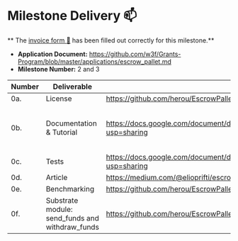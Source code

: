# Milestone Delivery :mailbox:

**
The [invoice form :pencil:](https://docs.google.com/forms/d/e/1FAIpQLSfmNYaoCgrxyhzgoKQ0ynQvnNRoTmgApz9NrMp-hd8mhIiO0A/viewform)
has been filled out correctly for this milestone.**

* **Application Document:** https://github.com/w3f/Grants-Program/blob/master/applications/escrow_pallet.md
* **Milestone Number:** 2 and 3

| Number | Deliverable                                          | Link                                                                                 							         | Notes |
|--------|------------------------------------------------------|------------------------------------------------------------------------------------------------------|------|
| 0a.    | License                                              | https://github.com/herou/EscrowPallet/blob/eljo-prifti/escrow/LICENSE                                                                  							          |Apache |
| 0b.    | Documentation & Tutorial                             | https://docs.google.com/document/d/1XpxfrG6Qd9AHJ7OUVv3L3D6ZcEyizGh68w7yZxN3p_A/edit?usp=sharing     | The inline documentation is the lib.rs files of [escrow-pallet](https://github.com/herou/EscrowPallet/blob/eljo-prifti/escrow/pallets/escrow/src/lib.rs)     |
| 0c.    | Tests                                                | https://docs.google.com/document/d/1XpxfrG6Qd9AHJ7OUVv3L3D6ZcEyizGh68w7yZxN3p_A/edit?usp=sharing     |      |
| 0d.    | Article                                              |https://medium.com/@elioprifti/escrow-pallet-build-on-top-of-substrate-framework-6f941c28b6fd  							         |     |
| 0e.    | Benchmarking                                         |https://github.com/herou/EscrowPallet/blob/escrow_milestone_2_and_3/pallets/escrow/src/benchmarking.rs     							         |      |
| 0f.    | Substrate module:<br/>  send_funds and  withdraw_funds |https://github.com/herou/EscrowPallet/tree/eljo-prifti/escrow       							         |      |


